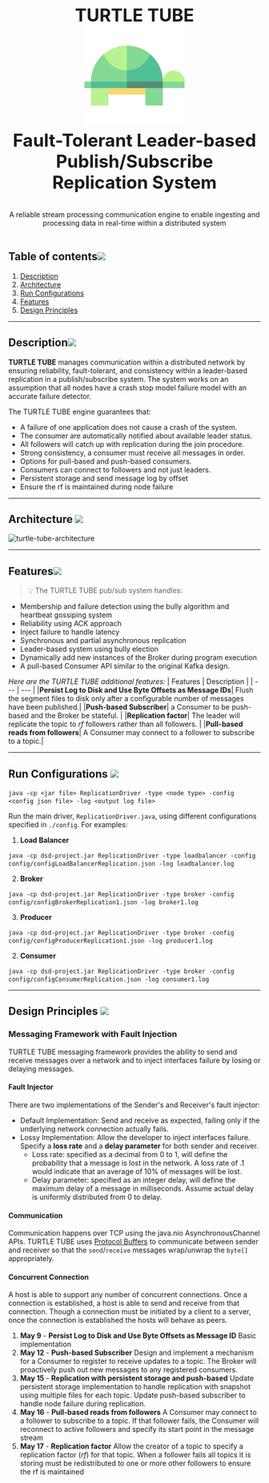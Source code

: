 <h1 align="center" style="display: block; font-size: 2.5em; font-weight: bold; margin-block-start: 1em; margin-block-end: 1em;">
  <br><br><strong>TURTLE TUBE</strong><br>
  <img src="turtle-animal-svgrepo-com.svg" style="width:200px"/>
  <br>Fault-Tolerant Leader-based Publish/Subscribe Replication System<br>
</h1>
<p align="center">
A reliable stream processing communication engine to enable ingesting and processing data in real-time within a distributed system <br><br>
</p>


## Table of contents[![](https://user-images.githubusercontent.com/60201466/166403770-b5813248-17d5-4b23-acfe-cf60936d539f.svg)](#table-of-contents)
1. [Description](https://github.com/mt-cs/turtle-tube/edit/main/README.md#description-)
2. [Architecture](https://github.com/mt-cs/turtle-tube/edit/main/README.md#architecture-)
3. [Run Configurations](https://github.com/mt-cs/turtle-tube/edit/main/README.md#run-configurations-)
4. [Features](https://github.com/mt-cs/turtle-tube/edit/main/README.md#features-)
5. [Design Principles](https://github.com/mt-cs/turtle-tube/edit/main/README.md#design-principles-)

---

## Description[![](https://user-images.githubusercontent.com/60201466/166403770-b5813248-17d5-4b23-acfe-cf60936d539f.svg)](#description)

**TURTLE TUBE** manages communication within a distributed network by ensuring reliability, fault-tolerant, and consistency within a leader-based replication in a publish/subscribe system. The system works on an assumption that all nodes have a crash stop model failure model with an accurate failure detector.

The TURTLE TUBE engine guarantees that:
* A failure of one application does not cause a crash of the system.
* The consumer are automatically notified about available leader status.
* All followers will catch up with replication during the join procedure.
* Strong consistency, a consumer must receive all messages in order.
* Options for pull-based and push-based consumers.
* Consumers can connect to followers and not just leaders.
* Persistent storage and send message log by offset
* Ensure the rf is maintained during node failure

---

## Architecture [![](https://user-images.githubusercontent.com/60201466/166403770-b5813248-17d5-4b23-acfe-cf60936d539f.svg)](#architecture)

![turtle-tube-architecture](https://user-images.githubusercontent.com/60201466/170609711-94f31e68-82cb-42cf-9d4c-b9af380e020e.jpg)

---

## Features[![](https://user-images.githubusercontent.com/60201466/166403770-b5813248-17d5-4b23-acfe-cf60936d539f.svg)](#features)

> 💡 The TURTLE TUBE pub/sub system handles:

* Membership and failure detection using the bully algorithm and heartbeat gossiping system
* Reliability using ACK approach
* Inject failure to handle latency
* Synchronous and partial asynchronous replication 
* Leader-based system using bully election
* Dynamically add new instances of the Broker during program execution
* A pull-based Consumer API similar to the original Kafka design.



_Here are the TURTLE TUBE additional features:_
| Features | Description |
| --- | --- |
|**Persist Log to Disk and Use Byte Offsets as Message IDs**| Flush the segment files to disk only after a configurable number of messages have been published.|
|**Push-based Subscriber**| a Consumer to be push-based and the Broker be stateful. |
|**Replication factor**| The leader will replicate the topic to *rf* followers rather than all followers. |
|**Pull-based reads from followers**| A Consumer may connect to a follower to subscribe to a topic.|

---

## Run Configurations [![](https://user-images.githubusercontent.com/60201466/166403770-b5813248-17d5-4b23-acfe-cf60936d539f.svg)](#run-configurations)

```
java -cp <jar file> ReplicationDriver -type <node type> -config <config json file> -log <output log file>
```

Run the main driver, `ReplicationDriver.java`, using different configurations specified in `./config`. For examples:

1. **Load Balancer**
```
java -cp dsd-project.jar ReplicationDriver -type loadbalancer -config config/configLoadBalancerReplication.json -log loadbalancer.log
```

2. **Broker**
```
java -cp dsd-project.jar ReplicationDriver -type broker -config config/configBrokerReplication1.json -log broker1.log
```

3. **Producer**
```
java -cp dsd-project.jar ReplicationDriver -type broker -config config/configProducerReplication1.json -log producer1.log
```

2. **Consumer**
```
java -cp dsd-project.jar ReplicationDriver -type broker -config config/configConsumerReplication.json -log consumer1.log
```

---

## Design Principles [![](https://user-images.githubusercontent.com/60201466/166403770-b5813248-17d5-4b23-acfe-cf60936d539f.svg)](#design-principles)

### Messaging Framework with Fault Injection

TURTLE TUBE messaging framework provides the ability to send and receive messages over a network and to inject interfaces failure by losing or delaying messages.

#### Fault Injector

There are two implementations of the Sender's and Receiver's fault injector:
* Default Implementation: Send and receive as expected, failing only if the underlying network connection actually fails.
* Lossy Implementation: Allow the developer to inject interfaces failure. Specify a **loss rate** and a **delay parameter** for both sender and receiver.
  - Loss rate: specified as a decimal from 0 to 1, will define the probability that a message is lost in the network. A loss rate of .1 would indicate that an average of 10% of messages will be lost.
  - Delay parameter: specified as an integer delay, will define the maximum delay of a message in milliseconds. Assume actual delay is uniformly distributed from 0 to delay.

#### Communication

Communication happens over TCP using the java.nio AsynchronousChannel APIs.
TURTLE TUBE uses [Protocol Buffers](https://developers.google.com/protocol-buffers) to communicate between sender and receiver so that the `send`/`receive` messages wrap/unwrap the `byte[]` appropriately.

#### Concurrent Connection

A host is able to support any number of concurrent connections. Once a connection is established, a host is able to send and receive from that connection. Though a connection must be initiated by a client to a server, once the connection is established the hosts will behave as peers.

1. **May 9** - **Persist Log to Disk and Use Byte Offsets as Message ID** Basic implementation
2. **May 12** - **Push-based Subscriber** Design and implement a mechanism for a Consumer to register to receive updates to a topic. The Broker will proactively push out new messages to any registered consumers.
3. **May 15** - **Replication with persistent storage and push-based** Update persistent storage implementation to handle replication with snapshot using multiple files for each topic. Update push-based subscriber to handle node failure during replication.
4. **May 16** - **Pull-based reads from followers** A Consumer may connect to a follower to subscribe to a topic. If that follower fails, the Consumer will reconnect to active followers and specify its start point in the message stream
5. **May 17** - **Replication factor** Allow the creator of a topic to specify a replication factor (*rf*) for that topic. When a follower fails all topics it is storing must be redistributed to one or more other followers to ensure the rf is maintained

<!-- markdownlint-enable -->
